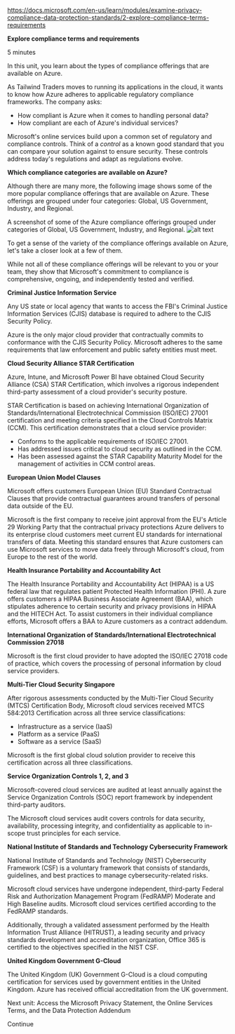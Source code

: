 https://docs.microsoft.com/en-us/learn/modules/examine-privacy-compliance-data-protection-standards/2-explore-compliance-terms-requirements

**Explore compliance terms and requirements**

5 minutes

In this unit, you learn about the types of compliance offerings that are available on Azure.

As Tailwind Traders moves to running its applications in the cloud, it wants to know how Azure adheres to applicable regulatory compliance frameworks. The company asks:
* How compliant is Azure when it comes to handling personal data?
* How compliant are each of Azure's individual services?

Microsoft's online services build upon a common set of regulatory and compliance controls. Think of a <em>control</em> as a known good standard that you can compare your solution against to ensure security. These controls address today's regulations and adapt as regulations evolve.

**Which compliance categories are available on Azure?**

Although there are many more, the following image shows some of the more popular compliance offerings that are available on 
Azure. These offerings are grouped under four categories: Global, US Government, Industry, and Regional.

A screenshot of some of the Azure compliance offerings grouped under categories of Global, US Government, Industry, and Regional.
![alt text](https://docs.microsoft.com/en-us/learn/azure-fundamentals/examine-privacy-compliance-data-protection-standards/media/2-compliance-matrix.png)

To get a sense of the variety of the compliance offerings available on Azure, let's take a closer look at a few of them.

While not all of these compliance offerings will be relevant to you or your team, they show that Microsoft's commitment to compliance is comprehensive, ongoing, and independently tested and verified.


**Criminal Justice Information Service**

Any US state or local agency that wants to access the FBI's Criminal Justice Information Services (CJIS) database is required to adhere to the CJIS Security Policy.

Azure is the only major cloud provider that contractually commits to conformance with the CJIS Security Policy. Microsoft adheres to the same requirements that law enforcement and public safety entities must meet.


**Cloud Security Alliance STAR Certification**

Azure, Intune, and Microsoft Power BI have obtained Cloud Security Alliance (CSA) STAR Certification, which involves a rigorous independent third-party assessment of a cloud provider's security posture.

STAR Certification is based on achieving International Organization of Standards/International Electrotechnical Commission (ISO/IEC) 27001 certification and meeting criteria specified in the Cloud Controls Matrix (CCM). This certification demonstrates that a cloud service provider:
* Conforms to the applicable requirements of ISO/IEC 27001.
* Has addressed issues critical to cloud security as outlined in the CCM.
* Has been assessed against the STAR Capability Maturity Model for the management of activities in CCM control areas.

**European Union Model Clauses**

Microsoft offers customers European Union (EU) Standard Contractual Clauses that provide contractual guarantees around transfers of personal data outside of the EU.

Microsoft is the first company to receive joint approval from the EU's Article 29 Working Party that the contractual privacy protections Azure delivers to its enterprise cloud customers meet current EU standards for international transfers of data. Meeting this standard ensures that Azure customers can use Microsoft services to move data freely through Microsoft's cloud, from Europe to the rest of the world.

**Health Insurance Portability and Accountability Act**

The Health Insurance Portability and Accountability Act (HIPAA) is a US federal law that regulates patient Protected Health Information (PHI).
A
zure offers customers a HIPAA Business Associate Agreement (BAA), which stipulates adherence to certain security and privacy provisions in HIPAA and the HITECH Act. To assist customers in their individual compliance efforts, Microsoft offers a BAA to Azure customers as a contract addendum.


**International Organization of Standards/International Electrotechnical Commission 27018**

Microsoft is the first cloud provider to have adopted the ISO/IEC 27018 code of practice, which covers the processing of personal information by cloud service providers.

**Multi-Tier Cloud Security Singapore**

After rigorous assessments conducted by the Multi-Tier Cloud Security (MTCS) Certification Body, Microsoft cloud services received MTCS 584:2013 Certification across all three service classifications:
* Infrastructure as a service (IaaS)
* Platform as a service (PaaS)
* Software as a service (SaaS)

Microsoft is the first global cloud solution provider to receive this certification across all three classifications.

**Service Organization Controls 1, 2, and 3**

Microsoft-covered cloud services are audited at least annually against the Service Organization Controls (SOC) report framework by independent third-party auditors.

The Microsoft cloud services audit covers controls for data security, availability, processing integrity, and confidentiality as applicable to in-scope trust principles for each service.

**National Institute of Standards and Technology Cybersecurity Framework**

National Institute of Standards and Technology (NIST) Cybersecurity Framework (CSF) is a voluntary framework that consists of standards, guidelines, and best practices to manage cybersecurity-related risks.

Microsoft cloud services have undergone independent, third-party Federal Risk and Authorization Management Program (FedRAMP) Moderate and High Baseline audits. Microsoft cloud services certified according to the FedRAMP standards.

Additionally, through a validated assessment performed by the Health Information Trust Alliance (HITRUST), a leading security and privacy standards development and accreditation organization, Office 365 is certified to the objectives specified in the NIST CSF.


**United Kingdom Government G-Cloud**

The United Kingdom (UK) Government G-Cloud is a cloud computing certification for services used by government entities in the United Kingdom. Azure has received official accreditation from the UK government.


Next unit: Access the Microsoft Privacy Statement, the Online Services Terms, and the Data Protection Addendum

Continue


